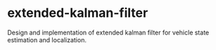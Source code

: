 # extended-kalman-filter
Design and implementation of extended kalman filter for vehicle state estimation and localization.
